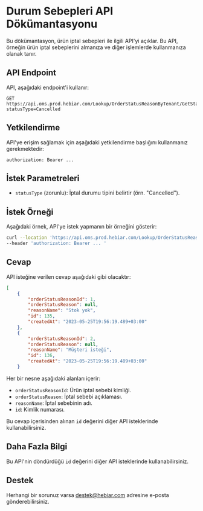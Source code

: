 # Durum Sebepleri API Dökümantasyonu

Bu dökümantasyon, ürün iptal sebepleri ile ilgili API'yi açıklar. Bu API, örneğin ürün iptal sebeplerini almanıza ve diğer işlemlerde kullanmanıza olanak tanır.

## API Endpoint

API, aşağıdaki endpoint'i kullanır:

```plaintext
GET https://api.oms.prod.hebiar.com/Lookup/OrderStatusReasonByTenant/GetStatusReasonByType?statusType=Cancelled
```

## Yetkilendirme

API'ye erişim sağlamak için aşağıdaki yetkilendirme başlığını kullanmanız gerekmektedir:

```
authorization: Bearer ... 
```

## İstek Parametreleri

- `statusType` (zorunlu): İptal durumu tipini belirtir (örn. "Cancelled").

## İstek Örneği

Aşağıdaki örnek, API'ye istek yapmanın bir örneğini gösterir:

```bash
curl --location 'https://api.oms.prod.hebiar.com/Lookup/OrderStatusReasonByTenant/GetStatusReasonByType?statusType=Cancelled' 
--header 'authorization: Bearer ... '
```

## Cevap

API isteğine verilen cevap aşağıdaki gibi olacaktır:

```json
[
    {
        "orderStatusReasonId": 1,
        "orderStatusReason": null,
        "reasonName": "Stok yok",
        "id": 135,
        "createdAt": "2023-05-25T19:56:19.489+03:00"
    },
    {
        "orderStatusReasonId": 2,
        "orderStatusReason": null,
        "reasonName": "Müşteri isteği",
        "id": 136,
        "createdAt": "2023-05-25T19:56:19.489+03:00"
    }
```

Her bir nesne aşağıdaki alanları içerir:

- `orderStatusReasonId`: Ürün iptal sebebi kimliği.
- `orderStatusReason`: İptal sebebi açıklaması.
- `reasonName`: İptal sebebinin adı.
- `id`: Kimlik numarası.

Bu cevap içerisinden alınan `id` değerini diğer API isteklerinde kullanabilirsiniz.

## Daha Fazla Bilgi

Bu API'nin döndürdüğü `id` değerini diğer API isteklerinde kullanabilirsiniz.

## Destek

Herhangi bir sorunuz varsa [destek@hebiar.com](mailto:destek@hebiar.com) adresine e-posta gönderebilirsiniz.
    